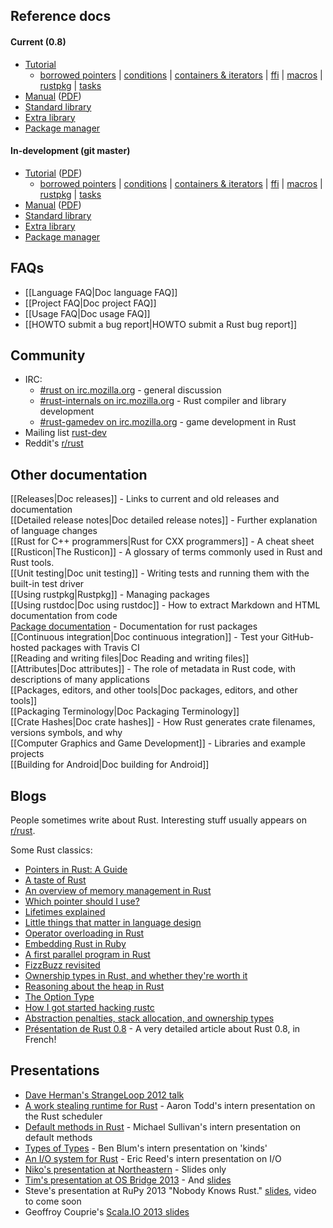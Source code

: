 ## Reference docs

#### Current (0.8)

* [Tutorial](http://doc.rust-lang.org/doc/0.8/tutorial.html)  
  * [borrowed pointers](http://doc.rust-lang.org/doc/0.8/tutorial-borrowed-ptr.html) |
    [conditions](http://doc.rust-lang.org/doc/0.8/tutorial-conditions.html) |
    [containers & iterators](http://doc.rust-lang.org/doc/0.8/tutorial-container.html) |
    [ffi](http://doc.rust-lang.org/doc/0.8/tutorial-ffi.html) |
    [macros](http://doc.rust-lang.org/doc/0.8/tutorial-macros.html) |
    [rustpkg](http://doc.rust-lang.org/doc/0.8/tutorial-rustpkg.html) |
    [tasks](http://doc.rust-lang.org/doc/0.8/tutorial-tasks.html)
* [Manual](http://doc.rust-lang.org/doc/0.8/rust.html) ([PDF](http://doc.rust-lang.org/doc/0.8/rust.pdf))  
* [Standard library](http://doc.rust-lang.org/doc/0.8/std/index.html)  
* [Extra library](http://doc.rust-lang.org/doc/0.8/extra/index.html)
* [Package manager](http://doc.rust-lang.org/doc/0.8/rustpkg.html)

#### In-development (git master)

* [Tutorial](http://doc.rust-lang.org/doc/master/tutorial.html) ([PDF](http://doc.rust-lang.org/doc/master/tutorial.pdf))  
  * [borrowed pointers](http://doc.rust-lang.org/doc/master/tutorial-borrowed-ptr.html) |
    [conditions](http://doc.rust-lang.org/doc/master/tutorial-conditions.html) |
    [containers & iterators](http://doc.rust-lang.org/doc/master/tutorial-container.html) |
    [ffi](http://doc.rust-lang.org/doc/master/tutorial-ffi.html) |
    [macros](http://doc.rust-lang.org/doc/master/tutorial-macros.html) |
    [rustpkg](http://doc.rust-lang.org/doc/master/tutorial-rustpkg.html) |
    [tasks](http://doc.rust-lang.org/doc/master/tutorial-tasks.html)
* [Manual](http://doc.rust-lang.org/doc/master/rust.html) ([PDF](http://doc.rust-lang.org/doc/master/rust.pdf))  
* [Standard library](http://doc.rust-lang.org/doc/master/std/index.html)  
* [Extra library](http://doc.rust-lang.org/doc/master/extra/index.html)
* [Package manager](http://doc.rust-lang.org/doc/master/rustpkg.html)

## FAQs

* [[Language FAQ|Doc language FAQ]]  
* [[Project FAQ|Doc project FAQ]]  
* [[Usage FAQ|Doc usage FAQ]]
* [[HOWTO submit a bug report|HOWTO submit a Rust bug report]]

## Community

* IRC:
  * [#rust on irc.mozilla.org][pound-rust] - general discussion
  * [#rust-internals on irc.mozilla.org][pound-rust-internals] - Rust compiler and library development
  * [#rust-gamedev on irc.mozilla.org][pound-rust-gamedev] - game development in Rust
* Mailing list [rust-dev]
* Reddit's [r/rust]

[pound-rust]: http://chat.mibbit.com/?server=irc.mozilla.org&channel=%23rust
[pound-rust-internals]: http://chat.mibbit.com/?server=irc.mozilla.org&channel=%23rust-internals
[pound-rust-gamedev]: http://chat.mibbit.com/?server=irc.mozilla.org&channel=%23rust-gamedev
[rust-dev]: https://mail.mozilla.org/listinfo/rust-dev
[r/rust]: http://reddit.com/r/rust


## Other documentation

[[Releases|Doc releases]] - Links to current and old releases and documentation  
[[Detailed release notes|Doc detailed release notes]] - Further explanation of language changes  
[[Rust for C++ programmers|Rust for CXX programmers]] - A cheat sheet  
[[Rusticon|The Rusticon]] - A glossary of terms commonly used in Rust and Rust tools.  
[[Unit testing|Doc unit testing]] - Writing tests and running them with the built-in test driver  
[[Using rustpkg|Rustpkg]] - Managing packages  
[[Using rustdoc|Doc using rustdoc]] - How to extract Markdown and HTML documentation from code  
[Package documentation](http://docs.octayn.net/) - Documentation for rust packages  
[[Continuous integration|Doc continuous integration]] - Test your GitHub-hosted packages with Travis CI  
[[Reading and writing files|Doc Reading and writing files]]  
[[Attributes|Doc attributes]] - The role of metadata in Rust code, with descriptions of many applications  
[[Packages, editors, and other tools|Doc packages, editors, and other tools]]  
[[Packaging Terminology|Doc Packaging Terminology]]  
[[Crate Hashes|Doc crate hashes]] - How Rust generates crate filenames, versions symbols, and why  
[[Computer Graphics and Game Development]] - Libraries and example projects  
[[Building for Android|Doc building for Android]]  

## Blogs

People sometimes write about Rust. Interesting stuff usually appears on [r/rust].

[Ben]: http://winningraceconditions.blogspot.com/
[Brian]: http://brson.github.com/
[Eric Holk]: http://blog.theincredibleholk.org/
[Erick Tryzelaar]: http://erickt.github.com/
[Felix]: http://blog.pnkfx.org/
[Graydon]: https://blog.mozilla.org/graydon/
[Niko]: http://smallcultfollowing.com/babysteps/
[Patrick]: http://pcwalton.github.com/
[Tim]: http://tim.dreamwidth.org/tag/research
[Zack]: http://blog.z0w0.me/

[r/rust]: http://reddit.com/r/rust

Some Rust classics:

* [Pointers in Rust: A Guide](http://words.steveklabnik.com/pointers-in-rust-a-guide)
* [A taste of Rust](https://lwn.net/Articles/547145/)
* [An overview of memory management in Rust](http://pcwalton.github.com/blog/2013/03/18/an-overview-of-memory-management-in-rust/)
* [Which pointer should I use?](http://pcwalton.github.com/blog/2013/03/09/which-pointer-should-i-use/)
* [Lifetimes explained](http://maikklein.github.io/2013/08/27/lifetimes-explained/)
* [Little things that matter in language design](http://lwn.net/Articles/553131/)
* [Operator overloading in Rust](http://maniagnosis.crsr.net/2013/04/operator-overloading-in-rust.html)
* [Embedding Rust in Ruby](http://brson.github.com/2013/03/10/embedding-rust-in-ruby/)
* [A first parallel program in Rust](http://blog.leahhanson.us/a-first-parallel-program-in-rust.html)
* [FizzBuzz revisited](http://composition.al/blog/2013/03/02/fizzbuzz-revisited/)
* [Ownership types in Rust, and whether they're worth it](http://tim.dreamwidth.org/1784423.html)
* [Reasoning about the heap in Rust](http://johnbender.us/2013/04/30/reasoning-about-the-heap-in-rust)
* [The Option Type](http://nickdesaulniers.github.io/blog/2013/05/07/rust-pattern-matching-and-the-option-type/)
* [How I got started hacking rustc](http://cmr.github.io/blog/2013/06/23/how-i-got-started-with-rust/)
* [Abstraction penalties, stack allocation, and ownership types](http://robert.ocallahan.org/2007/10/abstraction-penalties-stack-allocation_23.html)
* [Présentation de Rust 0.8](http://linuxfr.org/news/presentation-de-rust-0-8) - A very detailed article about Rust 0.8, in French!

## Presentations

* [Dave Herman's StrangeLoop 2012 talk](http://www.infoq.com/presentations/Rust)
* [A work stealing runtime for Rust](https://air.mozilla.org/2013-intern-todd/) - Aaron Todd's intern presentation on the Rust scheduler
* [Default methods in Rust](https://air.mozilla.org/intern-presentation-sullivan/) - Michael Sullivan's intern presentation on default methods
* [Types of Types](https://air.mozilla.org/ben-blum-from-the-research-team-presents-types-of-types-in-rust/) - Ben Blum's intern presentation on 'kinds'
* [An I/O system for Rust](https://air.mozilla.org/intern-presentations-reed/) - Eric Reed's intern presentation on I/O
* [Niko's presentation at Northeastern](http://smallcultfollowing.com/babysteps/blog/2013/07/18/rust-presentation-at-northeastern/) - Slides only
* [Tim's presentation at OS Bridge 2013](http://opensourcebridge.org/sessions/970) - And [slides](http://opensourcebridge.org/wiki/2013/Rust%3A_A_Friendly_Introduction)
* Steve's presentation at RuPy 2013 "Nobody Knows Rust." [slides](http://steveklabnik.github.io/nobody_knows_rust/#/), video to come soon
* Geoffroy Couprie's [Scala.IO 2013 slides](http://dev.unhandledexpression.com/slides/rust-scalaio/)
